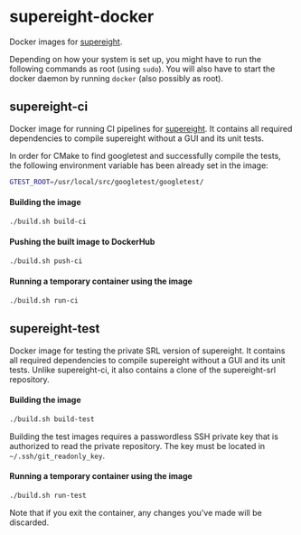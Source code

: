 <!-- SPDX-FileCopyrightText: 20192020 Sotiris Papatheodorou -->
<!-- SPDX-License-Identifier: CC0-1.0 -->

# supereight-docker

Docker images for [supereight](https://github.com/emanuelev/supereight).

Depending on how your system is set up, you might have to run the following
commands as root (using `sudo`). You will also have to start the docker daemon
by running `docker` (also possibly as root).



## supereight-ci

Docker image for running CI pipelines for
[supereight](https://github.com/emanuelev/supereight). It contains all required
dependencies to compile supereight without a GUI and its unit tests.

In order for CMake to find googletest and successfully compile the tests, the
following environment variable has been already set in the image:

``` bash
GTEST_ROOT=/usr/local/src/googletest/googletest/
```

#### Building the image

``` bash
./build.sh build-ci
```

#### Pushing the built image to DockerHub

``` bash
./build.sh push-ci
```

#### Running a temporary container using the image

``` bash
./build.sh run-ci
```



## supereight-test

Docker image for testing the private SRL version of supereight. It contains all
required dependencies to compile supereight without a GUI and its unit tests.
Unlike supereight-ci, it also contains a clone of the supereight-srl
repository.

#### Building the image

``` bash
./build.sh build-test
```

Building the test images requires a passwordless SSH private key that is
authorized to read the private repository. The key must be located in
`~/.ssh/git_readonly_key`.

#### Running a temporary container using the image

``` bash
./build.sh run-test
```

Note that if you exit the container, any changes you've made will be discarded.

